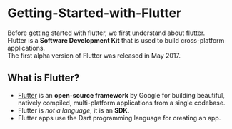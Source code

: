 # Getting-Started-with-Flutter

Before getting started with flutter, we first understand about flutter.  
Flutter is a **Software Development Kit** that is used to build cross-platform applications.  
The first alpha version of Flutter was released in May 2017.

## What is Flutter?

- [Flutter](https://flutter.dev/) is an **open-source framework** by Google for building beautiful, natively compiled, multi-platform applications from a single codebase.  
- Flutter is *not a language*; it is an **SDK**.  
- Flutter apps use the Dart programming language for creating an app.  
